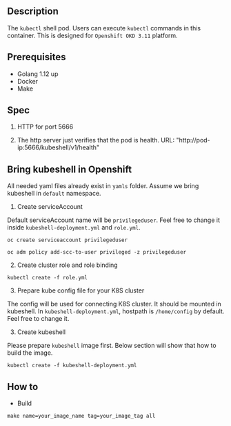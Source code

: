 ## Description

The `kubectl` shell pod. Users can execute `kubectl` commands in this container. This is designed for `Openshift OKD 3.11` platform.

## Prerequisites

* Golang 1.12 up
* Docker
* Make

## Spec

1. HTTP for port 5666

2. The http server just verifies that the pod is health. URL: "http://pod-ip:5666/kubeshell/v1/health"

## Bring kubeshell in Openshift

All needed yaml files already exist in `yamls` folder. Assume we bring kubeshell in `default` namespace.

1. Create serviceAccount

Default serviceAccount name will be `privilegeduser`. Feel free to change it inside `kubeshell-deployment.yml` and `role.yml`.

```
oc create serviceaccount privilegeduser

oc adm policy add-scc-to-user privileged -z privilegeduser
```

2. Create cluster role and role binding

```
kubectl create -f role.yml
```

3. Prepare kube config file for your K8S cluster 

The config will be used for connecting K8S cluster. It should be mounted in kubeshell. In `kubeshell-deployment.yml`, hostpath is `/home/config` by default. Feel free to change it.

3. Create kubeshell

Please prepare `kubeshell` image first. Below section will show that how to build the image.

```
kubectl create -f kubeshell-deployment.yml
```

## How to

* Build

```
make name=your_image_name tag=your_image_tag all
```